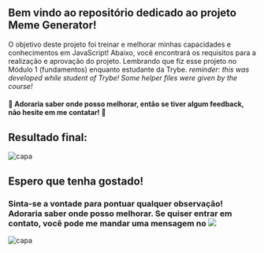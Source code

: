 
## Bem vindo ao repositório dedicado ao projeto Meme Generator! 
O objetivo deste projeto foi treinar e melhorar minhas capacidades e conhecimentos em JavaScript! Abaixo, você encontrará os requisitos para a realização e aprovação do projeto. Lembrando que fiz esse projeto no Módulo 1 (fundamentos) enquanto estudante da Trybe. 
*reminder: this was developed while student of Trybe! Some helper files were given by the course!*

#### 🚀 Adoraria saber onde posso melhorar, então se tiver algum feedback, não hesite em me contatar! 🚀
<div>


  ## Resultado final: 
<div>
   <img align="center" alt="capa" src="https://user-images.githubusercontent.com/95686401/160159418-8a95858d-0c7e-466e-b9ff-da52bf95a3d5.gif" />
</div>


## Espero que tenha gostado!  

### Sinta-se a vontade para pontuar qualquer observação! Adoraria saber onde posso melhorar. Se quiser entrar em contato, você pode me mandar uma mensagem no <a href="https://www.linkedin.com/in/vitoria-meinerz/" target="_blank"><img src="https://img.shields.io/badge/-LinkedIn-0ba2be?style=for-the-badge&logo=linkedin&logoColor=white" target="_blank"></a> 
  
<div>
   <img align="center" alt="capa" src="https://user-images.githubusercontent.com/95686401/161973472-686061dd-f992-472e-a9e8-fc024c766126.png" />
</div>
